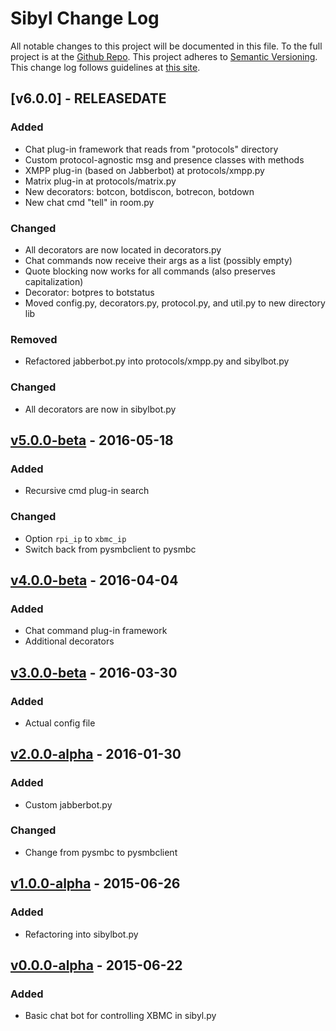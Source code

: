 # Sibyl Change Log
All notable changes to this project will be documented in this file.
To the full project is at the [Github Repo](https://github.com/TheSchwa/Sibyl).
This project adheres to [Semantic Versioning](http://semver.org).
This change log follows guidelines at [this site](http://keepachangelog.com/).

## [v6.0.0] - RELEASEDATE
### Added
- Chat plug-in framework that reads from "protocols" directory
- Custom protocol-agnostic msg and presence classes with methods
- XMPP plug-in (based on Jabberbot) at protocols/xmpp.py
- Matrix plug-in at protocols/matrix.py
- New decorators: botcon, botdiscon, botrecon, botdown
- New chat cmd "tell" in room.py
### Changed
- All decorators are now located in decorators.py
- Chat commands now receive their args as a list (possibly empty)
- Quote blocking now works for all commands (also preserves capitalization)
- Decorator: botpres to botstatus
- Moved config.py, decorators.py, protocol.py, and util.py to new directory lib

### Removed
- Refactored jabberbot.py into protocols/xmpp.py and sibylbot.py

### Changed
- All decorators are now in sibylbot.py

## [v5.0.0-beta] - 2016-05-18
### Added
- Recursive cmd plug-in search

### Changed
- Option `rpi_ip` to `xbmc_ip`
- Switch back from pysmbclient to pysmbc

## [v4.0.0-beta] - 2016-04-04
### Added
- Chat command plug-in framework
- Additional decorators

## [v3.0.0-beta] - 2016-03-30
### Added
- Actual config file

## [v2.0.0-alpha] - 2016-01-30
### Added
- Custom jabberbot.py

### Changed
- Change from pysmbc to pysmbclient

## [v1.0.0-alpha] - 2015-06-26
### Added
- Refactoring into sibylbot.py

## [v0.0.0-alpha] - 2015-06-22
### Added
- Basic chat bot for controlling XBMC in sibyl.py

[Unreleased]: https://github.com/TheSchwa/sibyl/tree/dev
[v5.0.0-beta]: https://github.com/TheSchwa/sibyl/compare/v4.0.0-beta...v5.0.0-beta
[v4.0.0-beta]: https://github.com/TheSchwa/sibyl/compare/v3.0.0-beta...v4.0.0-beta
[v3.0.0-beta]: https://github.com/TheSchwa/sibyl/compare/v2.0.0-alpha...v3.0.0-beta
[v2.0.0-alpha]: https://github.com/TheSchwa/sibyl/compare/v1.0.0-alpha...v2.0.0-alpha
[v1.0.0-alpha]: https://github.com/TheSchwa/sibyl/compare/v0.0.0-alpha...v1.0.0-alpha
[v0.0.0-alpha]: https://github.com/TheSchwa/sibyl/commit/3470c49
